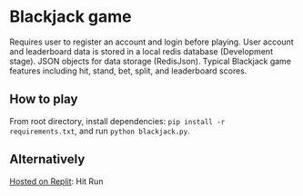 # Blackjack game

Requires user to register an account and login before playing. User account and leaderboard data is stored in a local redis database (Development stage).
JSON objects for data storage (RedisJson).
Typical Blackjack game features including hit, stand, bet, split, and leaderboard scores.

## How to play

From root directory, install dependencies: `pip install -r requirements.txt`, and run `python blackjack.py`.

## Alternatively

[Hosted on Replit](https://replit.com/@zacharysgoldber/Blackjack?v=1):
Hit Run
